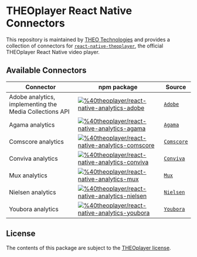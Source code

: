# THEOplayer React Native Connectors

This repository is maintained by [THEO Technologies](https://www.theoplayer.com/) and provides a collection of
connectors for [`react-native-theoplayer`](https://github.com/THEOplayer/react-native-theoplayer),
the official THEOplayer React Native video player.

## Available Connectors

| Connector                                               | npm package                                                                                                                                                                                                                                                         | Source                                                                                           |
|---------------------------------------------------------|---------------------------------------------------------------------------------------------------------------------------------------------------------------------------------------------------------------------------------------------------------------------|--------------------------------------------------------------------------------------------------|
| Adobe analytics, implementing the Media Collections API | [![%40theoplayer/react-native-analytics-adobe](https://img.shields.io/npm/v/%40theoplayer%2Freact-native-analytics-adobe?label=%40theoplayer/react-native-analytics-adobe)](https://www.npmjs.com/package/%40theoplayer%2Freact-native-analytics-adobe)             | [`Adobe`](https://github.com/THEOplayer/react-native-connectors/tree/main/adobe)       |
| Agama analytics                                         | [![%40theoplayer/react-native-analytics-agama](https://img.shields.io/npm/v/%40theoplayer%2Freact-native-analytics-agama?label=%40theoplayer/react-native-analytics-agama)](https://www.npmjs.com/package/%40theoplayer%2Freact-native-analytics-agama)             | [`Agama`](https://github.com/THEOplayer/react-native-connectors/tree/main/agama)       |
| Comscore analytics                                      | [![%40theoplayer/react-native-analytics-comscore](https://img.shields.io/npm/v/%40theoplayer%2Freact-native-analytics-comscore?label=%40theoplayer/react-native-analytics-comscore)](https://www.npmjs.com/package/%40theoplayer%2Freact-native-analytics-comscore) | [`Comscore`](https://github.com/THEOplayer/react-native-connectors/tree/main/comscore) |
| Conviva analytics                                       | [![%40theoplayer/react-native-analytics-conviva](https://img.shields.io/npm/v/%40theoplayer%2Freact-native-analytics-conviva?label=%40theoplayer/react-native-analytics-conviva)](https://www.npmjs.com/package/%40theoplayer%2Freact-native-analytics-conviva)     | [`Conviva`](https://github.com/THEOplayer/react-native-connectors/tree/main/conviva)   |
| Mux analytics                                           | [![%40theoplayer/react-native-analytics-mux](https://img.shields.io/npm/v/%40theoplayer%2Freact-native-analytics-mux?label=%40theoplayer/react-native-analytics-mux)](https://www.npmjs.com/package/%40theoplayer%2Freact-native-analytics-mux)                     | [`Mux`](https://github.com/THEOplayer/react-native-connectors/tree/main/mux)           |
| Nielsen analytics                                       | [![%40theoplayer/react-native-analytics-nielsen](https://img.shields.io/npm/v/%40theoplayer%2Freact-native-analytics-nielsen?label=%40theoplayer/react-native-analytics-nielsen)](https://www.npmjs.com/package/%40theoplayer%2Freact-native-analytics-nielsen)     | [`Nielsen`](https://github.com/THEOplayer/react-native-connectors/tree/main/nielsen)   |
| Youbora analytics                                       | [![%40theoplayer/react-native-analytics-youbora](https://img.shields.io/npm/v/%40theoplayer%2Freact-native-analytics-youbora?label=%40theoplayer/react-native-analytics-youbora=)](https://www.npmjs.com/package/%40theoplayer%2Freact-native-analytics-youbora)    | [`Youbora`](https://github.com/THEOplayer/react-native-connectors/tree/main/youbora)   |


## License

The contents of this package are subject to the [THEOplayer license](https://www.theoplayer.com/terms).
